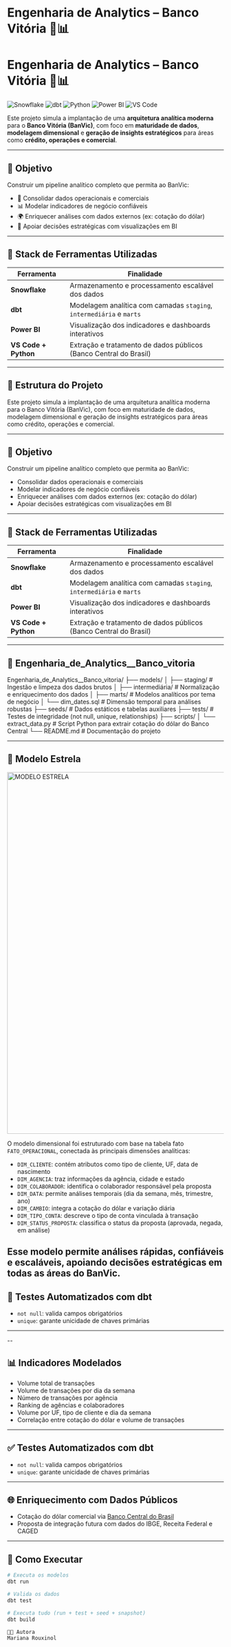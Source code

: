 # Engenharia de Analytics – Banco Vitória 🏦📊
# Engenharia de Analytics – Banco Vitória 🏦📊  

![Snowflake](https://img.shields.io/badge/Snowflake-29B5E8?style=for-the-badge&logo=snowflake&logoColor=white)
![dbt](https://img.shields.io/badge/dbt-FF694B?style=for-the-badge&logo=dbt&logoColor=white)
![Python](https://img.shields.io/badge/Python-3776AB?style=for-the-badge&logo=python&logoColor=white)
![Power BI](https://img.shields.io/badge/Power%20BI-F2C811?style=for-the-badge&logo=powerbi&logoColor=black)
![VS Code](https://img.shields.io/badge/VS%20Code-007ACC?style=for-the-badge&logo=visualstudiocode&logoColor=white)

Este projeto simula a implantação de uma **arquitetura analítica moderna** para o **Banco Vitória (BanVic)**, com foco em **maturidade de dados**, **modelagem dimensional** e **geração de insights estratégicos** para áreas como **crédito, operações e comercial**.  

---

## 📌 Objetivo  

Construir um pipeline analítico completo que permita ao BanVic:  

- 📂 Consolidar dados operacionais e comerciais  
- 📊 Modelar indicadores de negócio confiáveis  
- 🌍 Enriquecer análises com dados externos (ex: cotação do dólar)  
- 🧠 Apoiar decisões estratégicas com visualizações em BI  

---

## 🧰 Stack de Ferramentas Utilizadas  

| Ferramenta         | Finalidade                                                                 |
|--------------------|----------------------------------------------------------------------------|
| **Snowflake**      | Armazenamento e processamento escalável dos dados                         |
| **dbt**            | Modelagem analítica com camadas `staging`, `intermediária` e `marts`       |
| **Power BI**       | Visualização dos indicadores e dashboards interativos                     |
| **VS Code + Python** | Extração e tratamento de dados públicos (Banco Central do Brasil)        |

---

## 📁 Estrutura do Projeto  


Este projeto simula a implantação de uma arquitetura analítica moderna para o Banco Vitória (BanVic), com foco em maturidade de dados, modelagem dimensional e geração de insights estratégicos para áreas como crédito, operações e comercial.

---

## 📌 Objetivo

Construir um pipeline analítico completo que permita ao BanVic:

- Consolidar dados operacionais e comerciais
- Modelar indicadores de negócio confiáveis
- Enriquecer análises com dados externos (ex: cotação do dólar)
- Apoiar decisões estratégicas com visualizações em BI

---

## 🧰 Stack de Ferramentas Utilizadas

| Ferramenta     | Finalidade                                                                 |
|----------------|----------------------------------------------------------------------------|
| **Snowflake**  | Armazenamento e processamento escalável dos dados                         |
| **dbt**        | Modelagem analítica com camadas `staging`, `intermediária` e `marts`       |
| **Power BI**   | Visualização dos indicadores e dashboards interativos                     |
| **VS Code + Python** | Extração e tratamento de dados públicos (Banco Central do Brasil) |

---



## 📁 Engenharia_de_Analytics__Banco_vitoria

Engenharia_de_Analytics__Banco_vitoria/
├── models/
│   ├── staging/           # Ingestão e limpeza dos dados brutos
│   ├── intermediária/     # Normalização e enriquecimento dos dados
│   ├── marts/             # Modelos analíticos por tema de negócio
│   └── dim_dates.sql      # Dimensão temporal para análises robustas
├── seeds/                 # Dados estáticos e tabelas auxiliares
├── tests/                 # Testes de integridade (not null, unique, relationships)
├── scripts/
│   └── extract_data.py    # Script Python para extrair cotação do dólar do Banco Central
└── README.md              # Documentação do projeto

---

## 🧠 Modelo Estrela
<img width="780" height="839" alt="MODELO ESTRELA" src="https://github.com/user-attachments/assets/cc55672d-c08d-4515-bba7-a3c744db0e6f" />


O modelo dimensional foi estruturado com base na tabela fato `FATO_OPERACIONAL`, conectada às principais dimensões analíticas:

- `DIM_CLIENTE`: contém atributos como tipo de cliente, UF, data de nascimento
- `DIM_AGENCIA`: traz informações da agência, cidade e estado
- `DIM_COLABORADOR`: identifica o colaborador responsável pela proposta
- `DIM_DATA`: permite análises temporais (dia da semana, mês, trimestre, ano)
- `DIM_CAMBIO`: integra a cotação do dólar e variação diária
- `DIM_TIPO_CONTA`: descreve o tipo de conta vinculada à transação
- `DIM_STATUS_PROPOSTA`: classifica o status da proposta (aprovada, negada, em análise)

Esse modelo permite análises rápidas, confiáveis e escaláveis, apoiando decisões estratégicas em todas as áreas do BanVic.
---

## 🧪 Testes Automatizados com dbt

- `not null`: valida campos obrigatórios
- `unique`: garante unicidade de chaves primárias

---


--

## 📊 Indicadores Modelados

- Volume total de transações
- Volume de transações por dia da semana
- Número de transações por agência
- Ranking de agências e colaboradores
- Volume por UF, tipo de cliente e dia da semana
- Correlação entre cotação do dólar e volume de transações

---

## ✅ Testes Automatizados com dbt

- `not null`: valida campos obrigatórios
- `unique`: garante unicidade de chaves primárias

---

## 🌐 Enriquecimento com Dados Públicos

- Cotação do dólar comercial via [Banco Central do Brasil](https://www.bcb.gov.br)
- Proposta de integração futura com dados do IBGE, Receita Federal e CAGED

---

## 🚀 Como Executar

```bash
# Executa os modelos
dbt run

# Valida os dados
dbt test

# Executa tudo (run + test + seed + snapshot)
dbt build

👩‍💼 Autora
Mariana Rouxinol



